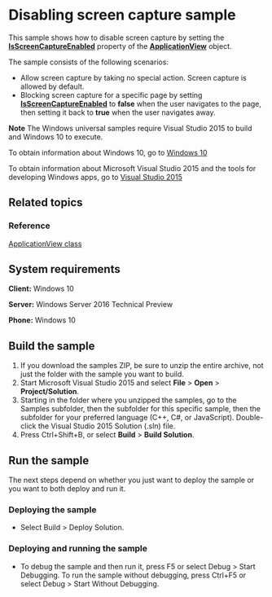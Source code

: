﻿<!---
  category: IdentitySecurityAndEncryption
--->

# Disabling screen capture sample

This sample shows how to disable screen capture by setting the
[**IsScreenCaptureEnabled**](http://msdn.microsoft.com/library/windows/apps/dn281123)
property of the
[**ApplicationView**](http://msdn.microsoft.com/library/windows/apps/hh701658)
object.

The sample consists of the following scenarios:

- Allow screen capture by taking no special action. Screen capture is allowed by default.
- Blocking screen capture for a specific page
  by setting [**IsScreenCaptureEnabled**](http://msdn.microsoft.com/library/windows/apps/dn281123)
  to **false** when the user navigates to the page, then setting it back to **true** when the user navigates away.

**Note** The Windows universal samples require Visual Studio 2015 to build and Windows 10 to execute.
 
To obtain information about Windows 10, go to [Windows 10](http://go.microsoft.com/fwlink/?LinkID=532421)

To obtain information about Microsoft Visual Studio 2015 and the tools for developing Windows apps, go to [Visual Studio 2015](http://go.microsoft.com/fwlink/?LinkID=532422)

## Related topics

### Reference

[ApplicationView class](https://msdn.microsoft.com/en-us/library/windows/apps/windows.ui.viewmanagement.applicationview.aspx)

## System requirements

**Client:** Windows 10

**Server:** Windows Server 2016 Technical Preview

**Phone:** Windows 10

## Build the sample

1. If you download the samples ZIP, be sure to unzip the entire archive, not just the folder with the sample you want to build. 
2. Start Microsoft Visual Studio 2015 and select **File** \> **Open** \> **Project/Solution**.
3. Starting in the folder where you unzipped the samples, go to the Samples subfolder, then the subfolder for this specific sample, then the subfolder for your preferred language (C++, C#, or JavaScript). Double-click the Visual Studio 2015 Solution (.sln) file.
4. Press Ctrl+Shift+B, or select **Build** \> **Build Solution**.

## Run the sample

The next steps depend on whether you just want to deploy the sample or you want to both deploy and run it.

### Deploying the sample

- Select Build > Deploy Solution. 

### Deploying and running the sample

- To debug the sample and then run it, press F5 or select Debug >  Start Debugging. To run the sample without debugging, press Ctrl+F5 or select Debug > Start Without Debugging. 
